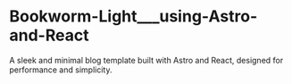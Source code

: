 # Bookworm-Light___using-Astro-and-React
A sleek and minimal blog template built with Astro and React, designed for performance and simplicity.
